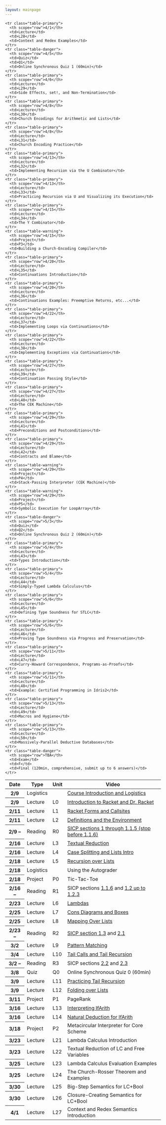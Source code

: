 ```yaml
---
layout: mainpage
---
```


<!-- ## Upcoming deadlines -->

<!-- <ul class="due-list"> -->
<!-- {% for post in site.posts %} -->
<!--     {% capture nowunix %}{{'now' | date: '%s'}}{% endcapture %} -->
<!--     {% capture duetime %}{{post.due | date: '%s'}}{% endcapture %} -->
<!--     {% if post.categories contains 'assignment' and duetime > nowunix %} -->
<!--     <li> -->
<!--        <span><span class="post-meta"><b>(Due <span itemprop="date">{{ post.due | date: "%b %-d, %Y" }}</span>)</b></span><a class="mainpage-asn-link" href="{{ post.url | absolute_url }}">{{ post.title }}</a></span></li> -->
<!--    {% endif %} -->
<!-- {% endfor %} -->
<!-- </ul> -->

<!-- <div class="container"> -->
<!--     <div class="row"> -->
<!--     <div class="col"> -->
<!--     lkjasdf  -->
<!--     </div> -->
<!--     <div class="col"> -->
<!--     lkjsdf -->
<!--     </div> -->
<!--     </div> -->
<!-- </div> -->

<!-- <div class="infomatter"> -->
<!-- <table class="infotablestyle"> -->
<!-- <tr><td>Course Number</td> -->
<!--     <td>CIS 352 (Spring 2020) at Syracuse</td> -->
<!-- </tr> -->
<!-- <tr><td>Instructor</td> -->
<!--     <td><a href="http://kmicinski.com">Kristopher Micinski</a> </td> -->
<!-- </tr> -->
<!-- <tr><td></td> -->
<!--     <td>(<tt>kkmicins@syr.edu</tt>)</td> -->
<!-- </tr> -->
<!-- <tr><td>Teaching Assistants</td> -->
<!--     <td>Jack Vining (<tt>jcvining@syr.edu</tt>)</td> -->
<!-- </tr> -->
<!-- <tr> -->
<!--     <td></td> -->
<!--     <td>Yihao Sun (<tt>ysun67@syr.edu</tt>)</td> -->
<!-- </tr> -->
<!-- <tr> -->
<!--     <td>Times</td> -->
<!--     <td>Tu/Th 11:00-12:20 <i>Lecture</i>  Monday <i>Labs</i></td> -->
<!-- </tr> -->
<!-- <tr> -->
<!--     <td>Professor Office Hours</td> -->
<!--     <td>Th 9-11AM or by appt.</td> -->
<!-- </tr> -->
<!-- <tr> -->
<!--     <td>TA Office Hours</td> -->
<!--     <td>Tu 9-11AM, 1-3PM. Th 2-4PM</td> -->
<!-- </tr> -->
<!-- </table> -->
<!-- <\!-- <img class="krispic" src="/assets/img/krisbw.jpg"> -\-> -->
<!-- </div> -->
    

<!-- ## Introduction  -->

<!-- The purpose of this course is to help you understand how to leverage -->
<!-- the semantics programming languages to write the clearest and most -->
<!-- obviously-correct programs you can. We will begin by introducing you -->
<!-- to a new language, [Racket](https://racket-lang.org/). Racket is an -->
<!-- untyped functional language that harmoniously mixes code and data to -->
<!-- allow succinct and expressive programs. We will use Racket as a means -->
<!-- to teach good functional programming style and reflect upon how our -->
<!-- decisions impact the quality of our code. While doing this we will -->
<!-- highlight several foundational concepts whose implications go far -->
<!-- beyond Racket, such as operational semantics and the Lambda calculus. -->

<!-- After bringing students to fluency in functional programming, we will -->
<!-- use Racket to build several different languages. The languages we -->
<!-- build will be relatively small (compared to, say, C), but will be -->
<!-- nonetheless expressive, allowing us to write quite impressive programs -->
<!-- in languages we built ourselves. We will explore different ways of -->
<!-- defining programming language semantics while remarking upon the -->
<!-- implications of these choices in our day-to-day programming (even in -->
<!-- languages beyond Racket, such as JavaScript, C++, Rust, etc...). -->

<!-- ## Course Structure -->

<!-- Please read the [Syllabus]({{ "/syllabus" | absolute_url }}) for course information. -->

<table class="table table-sm table-striped">
  <thead>
    <tr>
      <th scope="col">Date</th>
      <th scope="col">Type</th>
      <th scope="col">Unit</th>
      <th scope="col">Video</th>
    </tr>
  </thead>
  <tbody>
    <tr class="table-success">
      <th scope="row">2/9</th>
      <td>Logistics</td>
      <td></td>
      <td><a href="https://www.youtube.com/watch?v=CrCRTFvJWoQ">Course Introduction and Logistics</a></td>
    </tr>
    <tr class="table-primary">
      <th scope="row">2/9</th>
      <td>Lecture</td>
      <td>L0</td>
      <td><a href="https://www.youtube.com/watch?v=j63O7A-ZKHk">Introduction to Racket and Dr. Racket</a></td>
    </tr>
    <tr class="table-primary">
      <th scope="row">2/11</th>
      <td>Lecture</td>
      <td>L1</td>
      <td><a href="https://www.youtube.com/watch?v=kMOgrVjEuk8">Racket Forms and Callsites</a></td>
    </tr>
    <tr class="table-primary">
      <th scope="row">2/11</th>
      <td>Lecture</td>
      <td>L2</td>
      <td><a href="https://www.youtube.com/watch?v=bnzjganKVgU">Definitions and the Environment</a></td>
    </tr>
    <tr class="table-secondary">
      <th scope="row">2/9 &ndash;</th>
      <td>Reading</td>
      <td>R0</td>
      <td><a href="https://mitpress.mit.edu/sites/default/files/sicp/full-text/book/book-Z-H-10.html#%_sec_1.1">SICP sections 1 through 1.1.5 (stop before 1.1.6)</a></td>
    </tr>
    <tr class="table-primary">
      <th scope="row">2/16</th>
      <td>Lecture</td>
      <td>L3</td>
      <td><a href="https://www.youtube.com/watch?v=mwIF8cAn30I&list=PLXaqTeMx01E-l20YhTNwN4xncM-1jweqG&index=5">Textual Reduction</a></td>
    </tr>
    <tr class="table-primary">
      <th scope="row">2/16</th>
      <td>Lecture</td>
      <td>L4</td>
      <td><a href="https://www.youtube.com/watch?v=WVmomIoxBZM&list=PLXaqTeMx01E-l20YhTNwN4xncM-1jweqG&index=6">Case Splitting and Lists Intro</a></td>
    </tr>
    <tr class="table-primary">
      <th scope="row">2/18</th>
      <td>Lecture</td>
      <td>L5</td>
      <td><a href="https://www.youtube.com/watch?v=0y325A82vMc&list=PLXaqTeMx01E-l20YhTNwN4xncM-1jweqG&index=7">Recursion over Lists</a></td>
    </tr>
    <tr class="table-success">
      <th scope="row">2/18</th>
      <td>Logistics</td>
      <td></td>
      <td>Using the Autograder</td>
    </tr>
    <tr class="table-warning">
      <th scope="row">2/18</th>
      <td>Project</td>
      <td>P0</td>
      <td>Tic-Tac-Toe</td>
    </tr>
    <tr class="table-secondary">
      <th scope="row">2/16 &ndash;</th>
      <td>Reading</td>
      <td>R1</td>
      <td>SICP sections <a href="https://mitpress.mit.edu/sites/default/files/sicp/full-text/book/book-Z-H-10.html#%_sec_1.1.6">1.1.6</a>  and <a href="https://mitpress.mit.edu/sites/default/files/sicp/full-text/book/book-Z-H-11.html#%_sec_1.2">1.2 up to 1.2.3</a></td>
    </tr>
    <tr class="table-primary">
      <th scope="row">2/23</th>
      <td>Lecture</td>
      <td>L6</td>
      <td><a href="https://www.youtube.com/watch?v=OqZleNZto0A&list=PLXaqTeMx01E-l20YhTNwN4xncM-1jweqG&index=8">Lambdas</a></td>
    </tr>
    <tr class="table-primary">
      <th scope="row">2/25</th>
      <td>Lecture</td>
      <td>L7</td>
      <td><a href="https://www.youtube.com/watch?v=7NA9HZdlR0g&list=PLXaqTeMx01E-l20YhTNwN4xncM-1jweqG&index=9">Cons Diagrams and Boxes</a></td>
    </tr>
    <tr class="table-primary">
      <th scope="row">2/25</th>
      <td>Lecture</td>
      <td>L8</td>
      <td><a href="https://www.youtube.com/watch?v=AGDnCUfFp84&list=PLXaqTeMx01E-l20YhTNwN4xncM-1jweqG&index=10">Mapping Over Lists</a></td>
    </tr>
    <tr class="table-secondary">
      <th scope="row">2/23 &ndash;</th>
      <td>Reading</td>
      <td>R2</td>
      <td><a href="https://mitpress.mit.edu/sites/default/files/sicp/full-text/book/book-Z-H-12.html#%_sec_1.3">SICP section  1.3</a> and <a href="https://mitpress.mit.edu/sites/default/files/sicp/full-text/book/book-Z-H-14.html#%_sec_2.1">2.1</a></td>
    </tr>
    <tr class="table-primary">
      <th scope="row">3/2</th>
      <td>Lecture</td>
      <td>L9</td>
      <td><a href="https://www.youtube.com/watch?v=RJFkmh9Wo8o">Pattern Matching</a></td>
    </tr>
    <tr class="table-primary">
      <th scope="row">3/4</th>
      <td>Lecture</td>
      <td>L10</td>
      <td><a href="https://www.youtube.com/watch?v=kAskgLplQgw">Tail Calls and Tail Recursion</a></td>
    </tr>
    <tr class="table-secondary">
      <th scope="row">3/2 &ndash;</th>
      <td>Reading</td>
      <td>R3</td>
      <td>SICP sections <a href="https://mitpress.mit.edu/sites/default/files/sicp/full-text/book/book-Z-H-15.html">2.2</a> and <a href="https://mitpress.mit.edu/sites/default/files/sicp/full-text/book/book-Z-H-16.html#%_sec_2.3">2.3</a></td>
    </tr>
    <tr class="table-danger">
      <th scope="row">3/8</th>
      <td>Quiz</td>
      <td>Q0</td>
      <td>Online Synchronous Quiz 0 (60min)</td>
    </tr>
    <tr class="table-primary">
      <th scope="row">3/9</th>
      <td>Lecture</td>
      <td>L11</td>
      <td><a href=https://www.youtube.com/watch?v=cFkHFoKW4e4&list=PLXaqTeMx01E-l20YhTNwN4xncM-1jweqG&index=14">Practicing Tail Recursion</a></td>
    </tr>
    <tr class="table-primary">
      <th scope="row">3/9</th>
      <td>Lecture</td>
      <td>L12</td>
      <td><a href="https://www.youtube.com/watch?v=WUAI_v110NQ&list=PLXaqTeMx01E-l20YhTNwN4xncM-1jweqG&index=15">Folding over Lists</a></td>
    </tr>
    <tr class="table-warning">
      <th scope="row">3/11</th>
      <td>Project</td>
      <td>P1</td>
      <td>PageRank</td>
    </tr>
    <tr class="table-primary">
      <th scope="row">3/16</th>
      <td>Lecture</td>
      <td>L13</td>
      <td><a href="https://www.youtube.com/watch?v=vhOH2GmuYrQ&list=PLXaqTeMx01E-l20YhTNwN4xncM-1jweqG&index=16">Interpreting IfArith</a></td>
    </tr>
    <tr class="table-primary">
      <th scope="row">3/16</th>
      <td>Lecture</td>
      <td>L14</td>
      <td><a href="https://www.youtube.com/watch?v=neCrsTf8h7Y&list=PLXaqTeMx01E-l20YhTNwN4xncM-1jweqG&index=17">Natural Deduction for IfArith</a></td>
    </tr>
    <tr class="table-warning">
      <th scope="row">3/18</th>
      <td>Project</td>
      <td>P2</td>
      <td>Metacircular Interpreter for Core Scheme</td>
    </tr>
    <tr class="table-primary">
      <th scope="row">3/23</th>
      <td>Lecture</td>
      <td>L21</td>
      <td>Lambda Calculus Introduction</td>
    </tr>
    <tr class="table-primary">
      <th scope="row">3/23</th>
      <td>Lecture</td>
      <td>L22</td>
      <td>Textual Reduction of LC and Free Variables</td>
    </tr>
    <tr class="table-primary">
      <th scope="row">3/25</th>
      <td>Lecture</td>
      <td>L23</td>
      <td>Lambda Calculus Evaluation Examples</td>
    </tr>
    <tr class="table-primary">
      <th scope="row">3/25</th>
      <td>Lecture</td>
      <td>L24</td>
      <td>The Church-Rosser Theorem and Examples</td>
    </tr>
    <tr class="table-primary">
      <th scope="row">3/30</th>
      <td>Lecture</td>
      <td>L25</td>
      <td>Big-Step Semantics for LC+Bool</td>
    </tr>
    <tr class="table-primary">
      <th scope="row">3/30</th>
      <td>Lecture</td>
      <td>L26</td>
      <td>Closure-Creating Semantics for LC+Bool</td>
    </tr>
    <tr class="table-primary">
      <th scope="row">4/1</th>
      <td>Lecture</td>
      <td>L27</td>
      <td>Context and Redex Semantics Introduction</td>
    </tr>

    <tr class="table-primary">
      <th scope="row">4/1</th>
      <td>Lecture</td>
      <td>L28</td>
      <td>Context and Redex Examples</td>
    </tr>
    <tr class="table-danger">
      <th scope="row">4/5</th>
      <td>Quiz</td>
      <td>Q1</td>
      <td>Online Synchronous Quiz 1 (60min)</td>
    </tr>
    <tr class="table-primary">
      <th scope="row">4/6</th>
      <td>Lecture</td>
      <td>L29</td>
      <td>Side Effects, set!, and Non-Termination</td>
    </tr>
    <tr class="table-primary">
      <th scope="row">4/8</th>
      <td>Lecture</td>
      <td>L30</td>
      <td>Church Encodings for Arithmetic and Lists</td>
    </tr>
    <tr class="table-primary">
      <th scope="row">4/8</th>
      <td>Lecture</td>
      <td>L31</td>
      <td>Church Encoding Practice</td>
    </tr>
    <tr class="table-primary">
      <th scope="row">4/13</th>
      <td>Lecture</td>
      <td>L32</td>
      <td>Implementing Recursion via the U Combinator</td>
    </tr>
    <tr class="table-primary">
      <th scope="row">4/13</th>
      <td>Lecture</td>
      <td>L33</td>
      <td>Practicing Recursion via U and Visualizing its Execution</td>
    </tr>
    <tr class="table-primary">
      <th scope="row">4/15</th>
      <td>Lecture</td>
      <td>L34</td>
      <td>The Y Combinator</td>
    </tr>
    <tr class="table-warning">
      <th scope="row">4/15</th>
      <td>Project</td>
      <td>P3</td>
      <td>Building a Church-Encoding Compiler</td>
    </tr>
    <tr class="table-primary">
      <th scope="row">4/20</th>
      <td>Lecture</td>
      <td>L35</td>
      <td>Continuations Introduction</td>
    </tr>
    <tr class="table-primary">
      <th scope="row">4/20</th>
      <td>Lecture</td>
      <td>L36</td>
      <td>Continuations Examples: Preemptive Returns, etc...</td>
    </tr>
    <tr class="table-primary">
      <th scope="row">4/22</th>
      <td>Lecture</td>
      <td>L37</td>
      <td>Implementing Loops via Continuations</td>
    </tr>
    <tr class="table-primary">
      <th scope="row">4/22</th>
      <td>Lecture</td>
      <td>L38</td>
      <td>Implementing Exceptions via Continuations</td>
    </tr>
    <tr class="table-primary">
      <th scope="row">4/27</th>
      <td>Lecture</td>
      <td>L39</td>
      <td>Continuation Passing Style</td>
    </tr>
    <tr class="table-primary">
      <th scope="row">4/27</th>
      <td>Lecture</td>
      <td>L40</td>
      <td>The CEK Machine</td>
    </tr>
    <tr class="table-primary">
      <th scope="row">4/29</th>
      <td>Lecture</td>
      <td>L41</td>
      <td>Preconditions and Postconditions</td>
    </tr>
    <tr class="table-primary">
      <th scope="row">4/29</th>
      <td>Lecture</td>
      <td>L42</td>
      <td>Contracts and Blame</td>
    </tr>
    <tr class="table-warning">
      <th scope="row">4/29</th>
      <td>Project</td>
      <td>P4</td>
      <td>Stack-Passing Interpreter (CEK Machine)</td>
    </tr>
    <tr class="table-warning">
      <th scope="row">4/29</th>
      <td>Project</td>
      <td>P5</td>
      <td>Symbolic Execution for LoopArray</td>
    </tr>
    <tr class="table-danger">
      <th scope="row">5/3</th>
      <td>Quiz</td>
      <td>Q2</td>
      <td>Online Synchronous Quiz 2 (60min)</td>
    </tr>
    <tr class="table-primary">
      <th scope="row">5/4</th>
      <td>Lecture</td>
      <td>L43</td>
      <td>Types Introduction</td>
    </tr>
    <tr class="table-primary">
      <th scope="row">5/4</th>
      <td>Lecture</td>
      <td>L44</td>
      <td>Simply-Typed Lambda Calculus</td>
    </tr>
    <tr class="table-primary">
      <th scope="row">5/6</th>
      <td>Lecture</td>
      <td>L45</td>
      <td>Defining Type Soundness for STLC</td>
    </tr>
    <tr class="table-primary">
      <th scope="row">5/6</th>
      <td>Lecture</td>
      <td>L46</td>
      <td>Proving Type Soundness via Progress and Preservation</td>
    </tr>
    <tr class="table-primary">
      <th scope="row">5/11</th>
      <td>Lecture</td>
      <td>L47</td>
      <td>Curry-Howard Correspondence, Programs-as-Proofs</td>
    </tr>
    <tr class="table-primary">
      <th scope="row">5/11</th>
      <td>Lecture</td>
      <td>L48</td>
      <td>Example: Certified Programming in Idris2</td>
    </tr>
    <tr class="table-primary">
      <th scope="row">5/13</th>
      <td>Lecture</td>
      <td>L49</td>
      <td>Macros and Hygiene</td>
    </tr>
    <tr class="table-primary">
      <th scope="row">5/13</th>
      <td>Lecture</td>
      <td>L50</td>
      <td>Massively-Parallel Deductive Databases</td>
    </tr>
    <tr class="table-danger">
      <th scope="row">TBA</th>
      <td>Exam</td>
      <td>F</td>
      <td>Final (120min, comprehensive, submit up to 6 answers)</td>
    </tr>


  </tbody>
</table>

